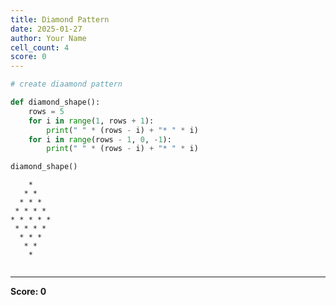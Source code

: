 ```yaml
---
title: Diamond Pattern
date: 2025-01-27
author: Your Name
cell_count: 4
score: 0
---
```


```python
# create diaamond pattern
```


```python
def diamond_shape():
    rows = 5
    for i in range(1, rows + 1):
        print(" " * (rows - i) + "* " * i)
    for i in range(rows - 1, 0, -1):
        print(" " * (rows - i) + "* " * i)
```


```python
diamond_shape()
```

        * 
       * * 
      * * * 
     * * * * 
    * * * * * 
     * * * * 
      * * * 
       * * 
        * 



```python

```


---
**Score: 0**
